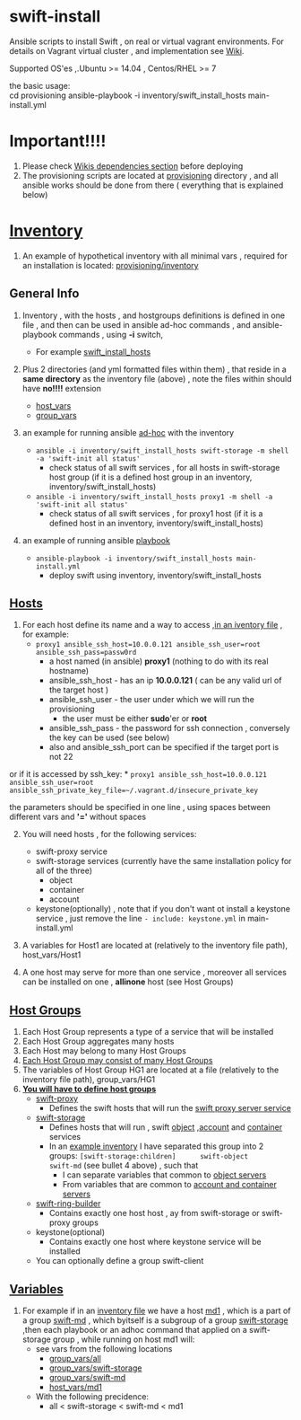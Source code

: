 # swift-install
Ansible scripts to install Swift , on real or virtual vagrant environments. For details on Vagrant virtual cluster , and implementation see [Wiki](https://github.com/Open-I-Beam/swift-install/wiki).

Supported OS'es ,.Ubuntu >= 14.04 , Centos/RHEL >= 7

the basic usage:    
cd provisioning
ansible-playbook -i inventory/swift_install_hosts main-install.yml

# Important!!!!   
1. Please check [Wikis dependencies section](https://github.com/Open-I-Beam/swift-install/wiki/Dependencies) before deploying 
2. The provisioning scripts are located at [provisioning](https://github.com/Open-I-Beam/swift-install/tree/master/provisioning) directory , and all ansible works should be done from there ( everything that is explained below)   


# [Inventory](http://docs.ansible.com/intro_inventory.html)
1. An example of hypothetical inventory with all minimal vars , required for an installation is located:     [provisioning/inventory](https://github.com/Open-I-Beam/swift-install/tree/master/provisioning/inventory)

## General Info
1. Inventory , with the hosts , and hostgroups definitions is defined in one file , and then can be used in ansible ad-hoc commands , and ansible-playbook commands , using **-i** switch, 
    * For example [swift_install_hosts](https://github.com/Open-I-Beam/swift-install/blob/master/provisioning/inventory/swift_install_hosts)

2. Plus 2 directories (and yml formatted files within them) , that reside in a **same directory** as the inventory file (above) , note the files within should have **no!!!!** extension
    * [host_vars](https://github.com/Open-I-Beam/swift-install/tree/master/provisioning/inventory/host_vars)
    * [group_vars](https://github.com/Open-I-Beam/swift-install/tree/master/provisioning/inventory/group_vars)

3. an example for running ansible [ad-hoc](http://docs.ansible.com/intro_adhoc.html) with the inventory
    * ```ansible -i inventory/swift_install_hosts swift-storage -m shell -a 'swift-init all status'```
       * check status of all swift services , for all hosts in swift-storage host group (if it is a defined host group in an inventory, inventory/swift_install_hosts)
    * ```ansible -i inventory/swift_install_hosts proxy1 -m shell -a 'swift-init all status'```
       * check status of all swift services , for proxy1 host (if it is a defined host in an inventory, inventory/swift_install_hosts)

4. an example of running ansible [playbook](http://docs.ansible.com/playbooks.html)
    * ```ansible-playbook -i inventory/swift_install_hosts main-install.yml```
        * deploy swift using inventory, inventory/swift_install_hosts

## [Hosts](http://docs.ansible.com/intro_inventory.html#hosts-and-groups)
1. For each host define its name and a way to access ,[in an iventory file](https://github.com/Open-I-Beam/swift-install/blob/master/provisioning/inventory/swift_install_hosts) , for example:
     * ```proxy1 ansible_ssh_host=10.0.0.121 ansible_ssh_user=root ansible_ssh_pass=passw0rd```
         * a host named (in ansible) **proxy1** (nothing to do with its real hostname)
         * ansible_ssh_host - has an ip **10.0.0.121** ( can be any valid url of the target host )
         * ansible_ssh_user - the user under which we will run the provisioning
             * the user must be either **sudo**'er or **root**
         * ansible_ssh_pass - the password for ssh connection , conversely the key can be used (see below)
         * also and ansible_ssh_port can be specified if the target port is not 22
         

  or if it is accessed by ssh_key:
     * ```proxy1 ansible_ssh_host=10.0.0.121 ansible_ssh_user=root ansible_ssh_private_key_file=~/.vagrant.d/insecure_private_key```
  
  the parameters should be specified in one line , using spaces between different vars and **'='** without spaces
  
2. You will need hosts , for the following services:
     * swift-proxy service
     * swift-storage services (currently have the same installation policy for all of the three)
         * object  
         * container
         * account
     * keystone(optionally) , note that if you don't want ot install a keystone service , just remove the line ```- include: keystone.yml``` in main-install.yml

3. A variables for Host1 are located at (relatively to the inventory file path), host_vars/Host1 

4. A one host may serve for more than one service , moreover all services can be installed on one , **allinone** host (see Host Groups)


## [Host Groups](http://docs.ansible.com/intro_inventory.html#hosts-and-groups)
1. Each Host Group represents a type of a service that will be installed
2. Each Host Group aggregates many hosts
3. Each Host may belong to many Host Groups
4. [Each Host Group may consist of many Host Groups](http://docs.ansible.com/intro_inventory.html#groups-of-groups-and-group-variables)
5. The variables of Host Group HG1 are located at a file (relatively to the inventory file path), group_vars/HG1
6. [**You will have to define host groups**](https://github.com/Open-I-Beam/swift-install/blob/master/provisioning/inventory/swift_install_hosts)
    * [swift-proxy](https://github.com/Open-I-Beam/swift-install/blob/master/provisioning/inventory/group_vars/swift-proxy)
        * Defines the swift hosts that will run the [swift proxy server service](http://docs.openstack.org/juno/config-reference/content/proxy-server-configuration.html) 
    * [swift-storage](https://github.com/Open-I-Beam/swift-install/blob/master/provisioning/inventory/group_vars/swift-storage)
        * Defines hosts that will run , swift [object](http://docs.openstack.org/juno/config-reference/content/object-server-configuration.html) ,[account](http://docs.openstack.org/juno/config-reference/content/account-server-configuration.html) and [container](http://docs.openstack.org/juno/config-reference/content/container-server-configuration.html) services 
        * In an [example inventory](https://github.com/Open-I-Beam/swift-install/blob/master/provisioning/inventory/swift_install_hosts) I have separated this group into 2 groups: ```[swift-storage:children]     
swift-object    
swift-md``` (see bullet 4 above) , such that
             * I can separate variables that common to [object servers](https://github.com/Open-I-Beam/swift-install/blob/master/provisioning/inventory/group_vars/swift-object)
             * From variables that are common to [account and container servers](https://github.com/Open-I-Beam/swift-install/blob/master/provisioning/inventory/group_vars/swift-md)
    * [swift-ring-builder](https://github.com/Open-I-Beam/swift-install/blob/master/provisioning/inventory/group_vars/swift-ring-builder)
        * Contains exactly one host host , ay from swift-storage or swift-proxy groups
    * keystone(optional)
        * Contains exactly one host where keystone service will be installed 
    * You can optionally define a group swift-client


## [Variables](http://docs.ansible.com/playbooks_variables.html)
1. For example if in an [inventory file](https://github.com/Open-I-Beam/swift-install/blob/master/provisioning/inventory/swift_install_hosts) we have a host [md1](https://github.com/Open-I-Beam/swift-install/blob/master/provisioning/inventory/host_vars/md1) , which is a part of a group [swift-md](https://github.com/Open-I-Beam/swift-install/blob/master/provisioning/inventory/group_vars/swift-md) , which byitself is a subgroup of a group [swift-storage](https://github.com/Open-I-Beam/swift-install/blob/master/provisioning/inventory/group_vars/swift-storage) ,then each playbook or an adhoc command that applied on a swift-storage group , while running on host md1 will:
    * see vars from the following locations
        * [group_vars/all](https://github.com/Open-I-Beam/swift-install/blob/master/provisioning/inventory/group_vars/all)
        * [group_vars/swift-storage](https://github.com/Open-I-Beam/swift-install/blob/master/provisioning/inventory/group_vars/swift-storage)
        * [group_vars/swift-md](https://github.com/Open-I-Beam/swift-install/blob/master/provisioning/inventory/group_vars/swift-md)
        * [host_vars/md1](https://github.com/Open-I-Beam/swift-install/blob/master/provisioning/inventory/host_vars/md1)
    * With the following precidence:
        * all < swift-storage < swift-md < md1 


